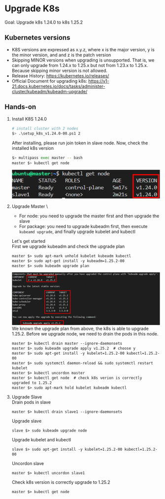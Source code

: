 # Upgrade K8s
Goal: Upgrade k8s 1.24.0 to k8s 1.25.2

## Kubernetes versions 
- K8S versions are expressed as x.y.z, where x is the major version, y is the minor version, and and z is the patch version
- Skipping MINOR versions when upgrading is unsupported. That is, we can only upgrade from 1.24.x to 1.25.x but not from 1.23.x to 1.25.x. Because skipping minor version is not allowed.
- Release History: https://kubernetes.io/releases/
- Official Document for upgrading k8s: https://v1-21.docs.kubernetes.io/docs/tasks/administer-cluster/kubeadm/kubeadm-upgrade/ 

## Hands-on
1. Install K8S 1.24.0
    ```bash
    # install cluster with 2 nodes
    $> .\setup_k8s_v1.24.0-00.ps1 2
    ```
    After installing, please run join token in slave node.
    Now, check the installed k8s version
    ```bash
    $> multipass exec master -- bash
    master $> kubectl get node
    ```
    ![check_k8s_version](imgs/check_k8s_version.png)

2. Upgrade Master \
    - For node: you need to upgrade the master first and then upgrade the slave
    - For package: you need to upgrade kubeadm first, then execute `kubeamd upgrade`, and finally upgrade kubelet and kubectl
    
    Let's get started \
    First we upgrade kubeadm and check the upgrade plan
    ```commandline
    master $> sudo apt-mark unhold kubelet kubeadm kubectl
    master $> sudo apt-get install -y kubeadm=1.25.2-00
    master $> sudo kubeadm upgrade plan
    ```
    ![kubeadm_upgrade_plan](imgs/kubeadm_upgrade_plan.png)
    We known the upgrade plan from above, the k8s is able to upgrade 1.25.2. Before we upgrade node, we need to drain the pods in this node.
    ```commandline
    master $> kubectl drain master --ignore-daemonsets
    master $> sudo kubeadm upgrade apply v1.25.2  # choose y
    master $> sudo apt-get install -y kubelet=1.25.2-00 kubectl=1.25.2-00
    master $> sudo systemctl daemon-reload && sudo systemctl restart kubelet
    master $> kubectl uncordon master
    master $> kubectl get node  # check k8s verion is correctly upgraded to 1.25.2
    master $> sudo apt-mark hold kubelet kubeadm kubectl
    ```

3. Upgrade Slave \
    Drain pods in slave
    ```commandline
    master $> kubectl drain slave1 --ignore-daemonsets
    ```

    Upgrade slave
    ```commandline
    slave $> sudo kubeadm upgrade node
    ```

    Upgrade kubelet and kubectl
    ```commandline
    slave $> sudo apt-get install -y kubelet=1.25.2-00 kubectl=1.25.2-00
    ```

    Uncordon slave
    ```commandline
    master $> kubectl uncordon slave1
    ```

    Check k8s version is correctly upgrade to 1.25.2
    ```commandline
    master $> kubectl get node
    ```
